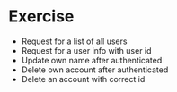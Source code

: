 # Exercise

- Request for a list of all users
- Request for a user info with user id
- Update own name after authenticated
- Delete own account after authenticated
- Delete an account with correct id
